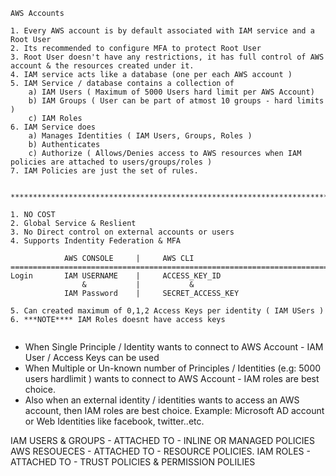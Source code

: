 ```
AWS Accounts

1. Every AWS account is by default associated with IAM service and a Root User
2. Its recommended to configure MFA to protect Root User
3. Root User doesn't have any restrictions, it has full control of AWS account & the resources created under it.
4. IAM service acts like a database (one per each AWS account )
5. IAM Service / database contains a collection of
    a) IAM Users ( Maximum of 5000 Users hard limit per AWS Account)
    b) IAM Groups ( User can be part of atmost 10 groups - hard limits )
    c) IAM Roles 
6. IAM Service does
    a) Manages Identities ( IAM Users, Groups, Roles )
    b) Authenticates 
    c) Authorize ( Allows/Denies access to AWS resources when IAM policies are attached to users/groups/roles )
7. IAM Policies are just the set of rules.


**********************************************************************************

1. NO COST
2. Global Service & Reslient
3. No Direct control on external accounts or users
4. Supports Indentity Federation & MFA

            AWS CONSOLE     |     AWS CLI
==================================================================================
Login       IAM USERNAME    |     ACCESS_KEY_ID
                &           |           &
            IAM Password    |     SECRET_ACCESS_KEY
            
5. Can created maximum of 0,1,2 Access Keys per identity ( IAM USers )
6. ***NOTE**** IAM Roles doesnt have access keys


```

* When Single Principle / Identity wants to connect to AWS Account -  IAM User / Access Keys can be used
* When Multiple or Un-known number of Principles / Identities (e.g: 5000 users hardlimit ) wants to connect to AWS Account  -  IAM roles are best choice.
* Also when an external identity / identities wants to access an AWS account, then IAM roles are best choice. 
    Example: Microsoft AD account or Web Identities like facebook, twitter..etc.
    
IAM USERS & GROUPS - ATTACHED TO - INLINE OR MANAGED POLICIES
AWS RESOUECES - ATTACHED TO - RESOURCE POLICIES.
IAM ROLES - ATTACHED TO - TRUST POLICIES & PERMISSION POLILIES
